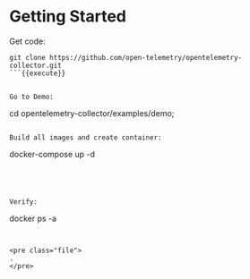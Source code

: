# Getting Started

Get code:


```
git clone https://github.com/open-telemetry/opentelemetry-collector.git
```{{execute}}


Go to Demo:
```
cd opentelemetry-collector/examples/demo;
```{{execute}}

Build all images and create container:
```
docker-compose up -d
```{{execute}}




Verify:
```
docker ps -a
```{{execute}}


<pre class="file">
.
</pre>